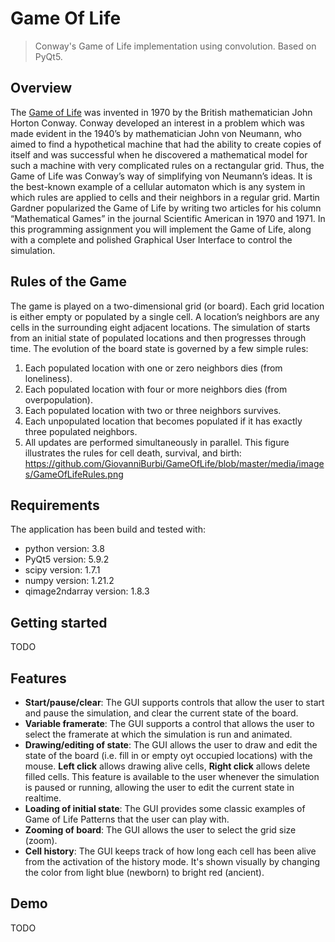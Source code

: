 # Game Of Life
> Conway's Game of Life implementation using convolution. Based on PyQt5.

## Overview
The [Game of Life](http://ddi.cs.uni-potsdam.de/HyFISCH/Produzieren/lis_projekt/proj_gamelife/ConwayScientificAmerican.htm)
was invented in 1970 by the British mathematician John Horton Conway. Conway
developed an interest in a problem which was made evident in the 1940’s by mathematician John von
Neumann, who aimed to find a hypothetical machine that had the ability to create copies of itself and
was successful when he discovered a mathematical model for such a machine with very complicated
rules on a rectangular grid. Thus, the Game of Life was Conway’s way of simplifying von Neumann’s
ideas. It is the best-known example of a cellular automaton which is any system in which rules are
applied to cells and their neighbors in a regular grid. Martin Gardner popularized the Game of Life
by writing two articles for his column “Mathematical Games” in the journal Scientific American in
1970 and 1971. In this programming assignment you will implement the Game of Life, along with a
complete and polished Graphical User Interface to control the simulation.

## Rules of the Game
The game is played on a two-dimensional grid (or board). Each grid location is either empty or
populated by a single cell. A location’s neighbors are any cells in the surrounding eight adjacent
locations. The simulation of starts from an initial state of populated locations and then progresses
through time. The evolution of the board state is governed by a few simple rules:
1. Each populated location with one or zero neighbors dies (from loneliness).
2. Each populated location with four or more neighbors dies (from overpopulation).
3. Each populated location with two or three neighbors survives.
4. Each unpopulated location that becomes populated if it has exactly three populated neighbors.
5. All updates are performed simultaneously in parallel.
This figure illustrates the rules for cell death, survival, and birth:
https://github.com/GiovanniBurbi/GameOfLife/blob/master/media/images/GameOfLifeRules.png

## Requirements
The application has been build and tested with:
* python version: 3.8
* PyQt5 version: 5.9.2
* scipy version: 1.7.1
* numpy version: 1.21.2
* qimage2ndarray version: 1.8.3

## Getting started
TODO

## Features

* **Start/pause/clear**: The GUI supports controls that allow the user to start and pause the
simulation, and clear the current state of the board.
* **Variable framerate**: The GUI supports a control that allows the user to select the framerate at which the simulation is run and animated.
* **Drawing/editing of state**: The GUI allows the user to draw and edit the state of the board (i.e. fill in or empty oyt occupied locations) with the mouse. **Left click** allows drawing alive cells, **Right click** allows delete filled cells. This feature is available to the user whenever the simulation is paused or running, allowing the user to edit the current state in realtime.
* **Loading of initial state**: The GUI provides some classic examples of Game of Life Patterns that the user can play with.
* **Zooming of board**: The GUI allows the user to select the grid size (zoom).
* **Cell history**: The GUI keeps track of how long each cell has been alive from the activation of the history mode. It's shown visually by changing the color from light blue (newborn) to bright red (ancient).

## Demo
TODO


